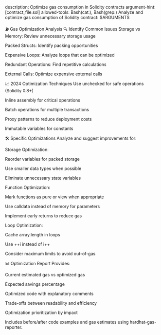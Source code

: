 description: Optimize gas consumption in Solidity contracts
argument-hint: [contract_file.sol]
allowed-tools: Bash(cat:), Bash(grep:)
Analyze and optimize gas consumption of Solidity contract: $ARGUMENTS

⛽ Gas Optimization Analysis
🔍 Identify Common Issues
Storage vs Memory: Review unnecessary storage usage

Packed Structs: Identify packing opportunities

Expensive Loops: Analyze loops that can be optimized

Redundant Operations: Find repetitive calculations

External Calls: Optimize expensive external calls

📈 2024 Optimization Techniques
Use unchecked for safe operations (Solidity 0.8+)

Inline assembly for critical operations

Batch operations for multiple transactions

Proxy patterns to reduce deployment costs

Immutable variables for constants

🛠️ Specific Optimizations
Analyze and suggest improvements for:

Storage Optimization:

Reorder variables for packed storage

Use smaller data types when possible

Eliminate unnecessary state variables

Function Optimization:

Mark functions as pure or view when appropriate

Use calldata instead of memory for parameters

Implement early returns to reduce gas

Loop Optimization:

Cache array.length in loops

Use ++i instead of i++

Consider maximum limits to avoid out-of-gas

📊 Optimization Report
Provides:

Current estimated gas vs optimized gas

Expected savings percentage

Optimized code with explanatory comments

Trade-offs between readability and efficiency

Optimization prioritization by impact

Includes before/after code examples and gas estimates using hardhat-gas-reporter.